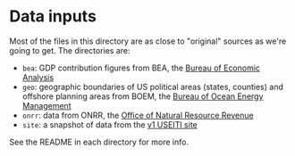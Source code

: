 # Data inputs
Most of the files in this directory are as close to "original" sources as we're
going to get. The directories are:

* `bea`: GDP contribution figures from BEA, the [Bureau of Economic Analysis](http://www.bea.gov/)
* `geo`: geographic boundaries of US political areas (states, counties) and
  offshore planning areas from BOEM, the [Bureau of Ocean Energy Management](http://www.boem.gov/)
* `onrr`: data from ONRR, the [Office of Natural Resource Revenue](http://onrr.gov/)
* `site`: a snapshot of data from the [v1 USEITI site](https://github.com/18F/doi-extractives-data/tree/e510dd45aaf95d3b4f63ea435d638beac55a6cf4/static/data)

See the README in each directory for more info.
